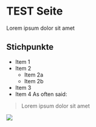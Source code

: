 # TEST Seite
Lorem ipsum dolor sit amet
## Stichpunkte
* Item 1
* Item 2
	* Item 2a
	* Item 2b
* Item 3
* Item 4
As often said:
>Lorem ipsum dolor sit amet
<img src="https://upload.wikimedia.org/wikipedia/commons/thumb/5/57/Lorem_Ipsum_Helvetica.png/800px-Lorem_Ipsum_Helvetica.png"/>
